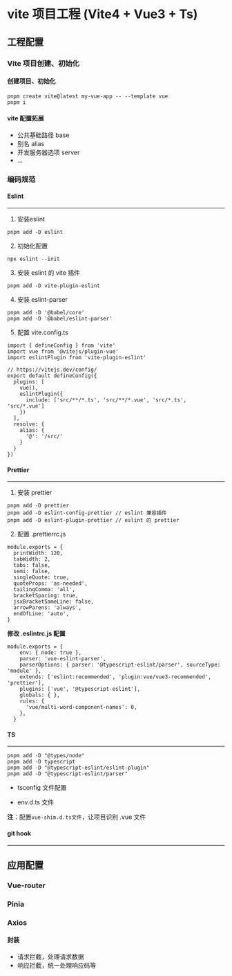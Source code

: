 # vite 项目工程 (Vite4 + Vue3 + Ts)

## 工程配置

### Vite 项目创建、初始化

#### 创建项目、初始化

```#js
pnpm create vite@latest my-vue-app -- --template vue
pnpm i
```

#### vite 配置拓展

- 公共基础路径 base
- 别名 alias
- 开发服务器选项 server
- ...





### 编码规范 

#### Eslint

---

1. 安装eslint

```
pnpm add -D eslint
```

2. 初始化配置

```
npx eslint --init
```

3. 安装 eslint 的 vite 插件

```
pnpm add -D vite-plugin-eslint
```

4. 安装 eslint-parser

```
pnpm add -D '@babel/core'
pnpm add -D '@babel/eslint-parser'
```

5. 配置 vite.config.ts

```
import { defineConfig } from 'vite'
import vue from '@vitejs/plugin-vue'
import eslintPlugin from 'vite-plugin-eslint'

// https://vitejs.dev/config/
export default defineConfig({
  plugins: [
    vue(),
    eslintPlugin({
      include: ['src/**/*.ts', 'src/**/*.vue', 'src/*.ts', 'src/*.vue']
    })
  ],
  resolve: {
    alias: {
      '@': '/src/'
    }
  }
})
```



#### Prettier

---

1. 安装 prettier

```
pnpm add -D prettier
pnpm add -D eslint-config-prettier // eslint 兼容插件
pnpm add -D eslint-plugin-prettier // eslint 的 prettier
```

2. 配置 .prettierrc.js

```
module.exports = {
  printWidth: 120,
  tabWidth: 2,
  tabs: false,
  semi: false,
  singleQuote: true,
  quoteProps: 'as-needed',
  tailingComma: 'all',
  bracketSpacing: true,
  jsxBracketSameLine: false,
  arrowParens: 'always',
  endOfLine: 'auto',
}
```

**修改 .eslintrc.js 配置**

```
module.exports = {
    env: { node: true },
    parser: 'vue-eslint-parser',
    parserOptions: { parser: '@typescript-eslint/parser', sourceType: 'module' },
    extends: ['eslint:recommended', 'plugin:vue/vue3-recommended', 'prettier'],
    plugins: ['vue', '@typescript-eslint'],
    globals: { },
    rules: {
      'vue/multi-word-component-names': 0,
    },
  }
```



#### TS

---

```
pnpm add -D "@types/node"
pnpm add -D typescript
pnpm add -D "@typescript-eslint/eslint-plugin"
pnpm add -D "@typescript-eslint/parser"
```

- tsconfig 文件配置

- env.d.ts 文件

**注**：配置`vue-shim.d.ts文件`，让项目识别 .vue 文件



#### git hook

---





## 应用配置

### Vue-router

### Pinia

### Axios

#### 封装

- 请求拦截，处理请求数据
- 响应拦截，统一处理响应码等



